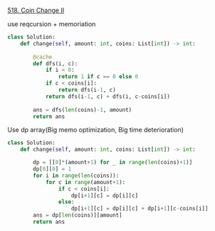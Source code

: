 [518. Coin Change II](https://leetcode.com/problems/coin-change-ii/)

use reqcursion + memoriation

```py
class Solution:
    def change(self, amount: int, coins: List[int]) -> int:
        
        @cache
        def dfs(i, c):
            if i < 0:
                return 1 if c == 0 else 0
            if c < coins[i]:
                return dfs(i-1, c)
            return dfs(i-1, c) + dfs(i, c-coins[i])
        
        ans = dfs(len(coins)-1, amount)
        return ans
```

Use dp array(Big memo optimization, Big time deterioration)

```py
class Solution:
    def change(self, amount: int, coins: List[int]) -> int:

        dp = [[0]*(amount+1) for _ in range(len(coins)+1)]
        dp[0][0] = 1
        for i in range(len(coins)):
            for c in range(amount+1):
                if c < coins[i]:
                    dp[i+1][c] = dp[i][c]
                else:
                    dp[i+1][c] = dp[i][c] + dp[i+1][c-coins[i]]
        ans = dp[len(coins)][amount]
        return ans
```

